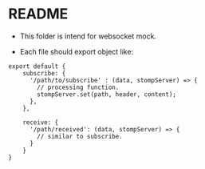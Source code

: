 # README

* This folder is intend for websocket mock.

* Each file should export object like:

```[es]
export default {
    subscribe: {
      '/path/to/subscribe' : (data, stompServer) => {
        // processing function.
        stompServer.set(path, header, content);
      },
    },

    receive: {
      '/path/received': (data, stompServer) => {
        // similar to subscribe.
      }
    }
}
```

